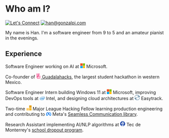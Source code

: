 # Who am I?

[![Let's Connect](https://shields.io/badge/let's%20connect!-blue?logo=linkedin&style=for-the-badge)](https://www.linkedin.com/in/gonzalpi/)
[![han@gonzalpi.com](https://shields.io/badge/%F0%9F%93%AC%20han@gonzalpi.com-beige?style=for-the-badge)](mailto:han@gonzalpi.com)

My name is Han. I'm a software engineer from 9 to 5 and an amateur pianist in the evenings.

## Experience

Software Engineer working on AI at ![Microsoft](logos/msft.png) Microsoft.

Co-founder of [![Guadalahacks](logos/guadalahacks.png) Guadalahacks](https://guadalahacks.com), the largest student hackathon in western Mexico.

Software Engineer Intern building Windows 11 at ![Microsoft](logos/msft.png) Microsoft, improving DevOps tools at ![Intel](logos/intel.png) Intel, and designing cloud architectures at ![Easytrack](logos/easytrack.png) Easytrack.

Two-time ![Major League Hacking](logos/mlh.png) Major League Hacking Fellow learning production engineering and contributing to ![Meta](logos/meta.png) Meta's [Seamless Communication library](https://github.com/facebookresearch/seamless_communication).

Research Assistant implementing AI/NLP algorithms at ![Tec de Monterrey](logos/tec.png) Tec de Monterrey's [school dropout program](https://fairlac.iadb.org/en/piloto/abandono-escolar-jalisco).
